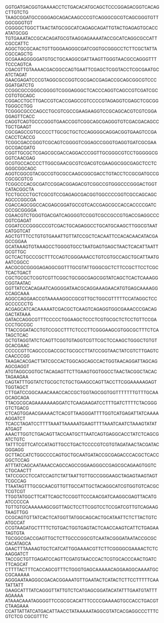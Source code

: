 GGTGATGACGGTGAAAACCTCTGACACATGCAGCTCCCGGAGACGGTCACAGCTTGTCTG
TAAGCGGATGCCGGGAGCAGACAAGCCCGTCAGGGCGCGTCAGCGGGTGTTGGCGGGTGT
CGGGGCTGGCTTAACTATGCGGCATCAGAGCAGATTGTACTGAGAGTGCACCATATGCGG
TGTGAAATACCGCACAGATGCGTAAGGAGAAAATACCGCATCAGGCGCCATTCGCCATTC
AGGCTGCGCAACTGTTGGGAAGGGCGATCGGTGCGGGCCTCTTCGCTATTACGCCAGCTG
GCGAAAGGGGGATGTGCTGCAAGGCGATTAAGTTGGGTAACGCCAGGGTTTTCCCAGTCA
CGACGTTGTAAAACGACGGCCAGTGAATTCGAGCTCGGTACCTCGCGAATGCATCTAGAT
GAACGAGATCCCGTAGGCGCCGGTCGCGACCGAGACCGCAGCGGCGTCCCGGATGATCTG
CCGGCGCCGGGCGGGGTCGGGAGGGCTCACCCAGGTCAGCCGTCGATCGCCGTGTGCAGC
CGGACCTGCTTGACCGTCACCGAGCCGTCCCCGTAGAGGTCGAGCTCGCGGTGGGCCTGG
TCGGGCGCCCAGCCTGCGTCGCCGAAGAAGGTCCGCAGCACGTCGTCGGAGGAGTTCACC
CAGGTCAGTGCCCGGGTGAACCGGTCGGCAGCGAGGGTGTCGACGACAGCCTGCTGAAGT
CGCGAGCCGTGCCCCTTGCGCTGCTCCAGGGGCAGGACGGTGAAGTCCGACACCTCACCG
TCGGCGACCGGGTCGCAGTCGGGGTCGGAGCCGGGTGAGGTGATCGCGAAGCCGACGATG
CGGTTGCGCTCGAGCGCGACCAGGACCCGGTTGCGGGCGTCCTGGGGGCGGGTCAACGAG
GCGTGCCACCCCTTGGCGAACGCGTCGACGTCGAAGGCGGCGAGCTCCTCGGGCGGCAGC
AGGTCGGCGTACGCCGTGCGCCAAGCGGCGACCTGTACCTCCGCGATGCCGCGCGCGTCG
TCGGCCCACGCGATCCGGACGGAGACGTCGGCCGTGGGCCCGGGACTGGTCATACGGCTA
TCCTGCCCTGCTCGCGTCCGAGAGCGACGGTGGCCCCGGTCGCCAGCAGCAGCCCGGCGA
CGACCAGCGGCCACGAGCGGATGCCGTCACCGAGCGCCACCACCCCGATCGCCGCGGGGA
CGAACGTCTGGGTGACGATCAGGGGTCCGGTCGCCGCCGTGACCGAGGCCCGGTCGAGAT
CGGATCCCGGGCCCGTCGACTGCAGAGGCCTGCATGCAAGCTTGGCGTAATCATGGTCAT
AGCTGTTTCCTGTGTGAAATTGTTATCCGCTCACAATTCCACACAACATACGAGCCGGAA
GCATAAAGTGTAAAGCCTGGGGTGCCTAATGAGTGAGCTAACTCACATTAATTGCGTTGC
GCTCACTGCCCGCTTTCCAGTCGGGAAACCTGTCGTGCCAGCTGCATTAATGAATCGGCC
AACGCGCGGGGAGAGGCGGTTTGCGTATTGGGCGCTCTTCCGCTTCCTCGCTCACTGACT
CGCTGCGCTCGGTCGTTCGGCTGCGGCGAGCGGTATCAGCTCACTCAAAGGCGGTAATAC
GGTTATCCACAGAATCAGGGGATAACGCAGGAAAGAACATGTGAGCAAAAGGCCAGCAAA
AGGCCAGGAACCGTAAAAAGGCCGCGTTGCTGGCGTTTTTCCATAGGCTCCGCCCCCCTG
ACGAGCATCACAAAAATCGACGCTCAAGTCAGAGGTGGCGAAACCCGACAGGACTATAAA
GATACCAGGCGTTTCCCCCTGGAAGCTCCCTCGTGCGCTCTCCTGTTCCGACCCTGCCGC
TTACCGGATACCTGTCCGCCTTTCTCCCTTCGGGAAGCGTGGCGCTTTCTCATAGCTCAC
GCTGTAGGTATCTCAGTTCGGTGTAGGTCGTTCGCTCCAAGCTGGGCTGTGTGCACGAAC
CCCCCGTTCAGCCCGACCGCTGCGCCTTATCCGGTAACTATCGTCTTGAGTCCAACCCGG
TAAGACACGACTTATCGCCACTGGCAGCAGCCACTGGTAACAGGATTAGCAGAGCGAGGT
ATGTAGGCGGTGCTACAGAGTTCTTGAAGTGGTGGCCTAACTACGGCTACACTAGAAGAA
CAGTATTTGGTATCTGCGCTCTGCTGAAGCCAGTTACCTTCGGAAAAAGAGTTGGTAGCT
CTTGATCCGGCAAACAAACCACCGCTGGTAGCGGTGGTTTTTTTGTTTGCAAGCAGCAGA
TTACGCGCAGAAAAAAAGGATCTCAAGAAGATCCTTTGATCTTTTCTACGGGGTCTGACG
CTCAGTGGAACGAAAACTCACGTTAAGGGATTTTGGTCATGAGATTATCAAAAAGGATCT
TCACCTAGATCCTTTTAAATTAAAAATGAAGTTTTAAATCAATCTAAAGTATATATGAGT
AAACTTGGTCTGACAGTTACCAATGCTTAATCAGTGAGGCACCTATCTCAGCGATCTGTC
TATTTCGTTCATCCATAGTTGCCTGACTCCCCGTCGTGTAGATAACTACGATACGGGAGG
GCTTACCATCTGGCCCCAGTGCTGCAATGATACCGCGAGACCCACGCTCACCGGCTCCAG
ATTTATCAGCAATAAACCAGCCAGCCGGAAGGGCCGAGCGCAGAAGTGGTCCTGCAACTT
TATCCGCCTCCATCCAGTCTATTAATTGTTGCCGGGAAGCTAGAGTAAGTAGTTCGCCAG
TTAATAGTTTGCGCAACGTTGTTGCCATTGCTACAGGCATCGTGGTGTCACGCTCGTCGT
TTGGTATGGCTTCATTCAGCTCCGGTTCCCAACGATCAAGGCGAGTTACATGATCCCCCA
TGTTGTGCAAAAAAGCGGTTAGCTCCTTCGGTCCTCCGATCGTTGTCAGAAGTAAGTTGG
CCGCAGTGTTATCACTCATGGTTATGGCAGCACTGCATAATTCTCTTACTGTCATGCCAT
CCGTAAGATGCTTTTCTGTGACTGGTGAGTACTCAACCAAGTCATTCTGAGAATAGTGTA
TGCGGCGACCGAGTTGCTCTTGCCCGGCGTCAATACGGGATAATACCGCGCCACATAGCA
GAACTTTAAAAGTGCTCATCATTGGAAAACGTTCTTCGGGGCGAAAACTCTCAAGGATCT
TACCGCTGTTGAGATCCAGTTCGATGTAACCCACTCGTGCACCCAACTGATCTTCAGCAT
CTTTTACTTTCACCAGCGTTTCTGGGTGAGCAAAAACAGGAAGGCAAAATGCCGCAAAAA
AGGGAATAAGGGCGACACGGAAATGTTGAATACTCATACTCTTCCTTTTTCAATATTATT
GAAGCATTTATCAGGGTTATTGTCTCATGAGCGGATACATATTTGAATGTATTTAGAAAA
ATAAACAAATAGGGGTTCCGCGCACATTTCCCCGAAAAGTGCCACCTGACGTCTAAGAAA
CCATTATTATCATGACATTAACCTATAAAAATAGGCGTATCACGAGGCCCTTTCGTCTCG
CGCGTTTC